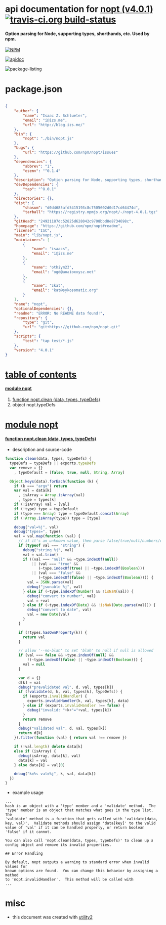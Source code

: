 # api documentation for  [nopt (v4.0.1)](https://github.com/npm/nopt#readme)  [![travis-ci.org build-status](https://api.travis-ci.org/npmdoc/node-npmdoc-nopt.svg)](https://travis-ci.org/npmdoc/node-npmdoc-nopt)
#### Option parsing for Node, supporting types, shorthands, etc. Used by npm.

[![NPM](https://nodei.co/npm/nopt.png?downloads=true)](https://www.npmjs.com/package/nopt)

[![apidoc](https://npmdoc.github.io/node-npmdoc-nopt/build/screen-capture.buildNpmdoc.browser._2Fhome_2Ftravis_2Fbuild_2Fnpmdoc_2Fnode-npmdoc-nopt_2Ftmp_2Fbuild_2Fapidoc.html.png)](https://npmdoc.github.io/node-npmdoc-nopt/build..beta..travis-ci.org/apidoc.html)

![package-listing](https://npmdoc.github.io/node-npmdoc-nopt/build/screen-capture.npmPackageListing.svg)



# package.json

```json

{
    "author": {
        "name": "Isaac Z. Schlueter",
        "email": "i@izs.me",
        "url": "http://blog.izs.me/"
    },
    "bin": {
        "nopt": "./bin/nopt.js"
    },
    "bugs": {
        "url": "https://github.com/npm/nopt/issues"
    },
    "dependencies": {
        "abbrev": "1",
        "osenv": "^0.1.4"
    },
    "description": "Option parsing for Node, supporting types, shorthands, etc. Used by npm.",
    "devDependencies": {
        "tap": "^8.0.1"
    },
    "directories": {},
    "dist": {
        "shasum": "d0d4685afd5415193c8c7505602d0d17cd64474d",
        "tarball": "https://registry.npmjs.org/nopt/-/nopt-4.0.1.tgz"
    },
    "gitHead": "24921187dc52825d628042c9708bbd8e8734698c",
    "homepage": "https://github.com/npm/nopt#readme",
    "license": "ISC",
    "main": "lib/nopt.js",
    "maintainers": [
        {
            "name": "isaacs",
            "email": "i@izs.me"
        },
        {
            "name": "othiym23",
            "email": "ogd@aoaioxxysz.net"
        },
        {
            "name": "zkat",
            "email": "kat@sykosomatic.org"
        }
    ],
    "name": "nopt",
    "optionalDependencies": {},
    "readme": "ERROR: No README data found!",
    "repository": {
        "type": "git",
        "url": "git+https://github.com/npm/nopt.git"
    },
    "scripts": {
        "test": "tap test/*.js"
    },
    "version": "4.0.1"
}
```



# <a name="apidoc.tableOfContents"></a>[table of contents](#apidoc.tableOfContents)

#### [module nopt](#apidoc.module.nopt)
1.  [function <span class="apidocSignatureSpan">nopt.</span>clean (data, types, typeDefs)](#apidoc.element.nopt.clean)
1.  object <span class="apidocSignatureSpan">nopt.</span>typeDefs



# <a name="apidoc.module.nopt"></a>[module nopt](#apidoc.module.nopt)

#### <a name="apidoc.element.nopt.clean"></a>[function <span class="apidocSignatureSpan">nopt.</span>clean (data, types, typeDefs)](#apidoc.element.nopt.clean)
- description and source-code
```javascript
function clean(data, types, typeDefs) {
  typeDefs = typeDefs || exports.typeDefs
  var remove = {}
    , typeDefault = [false, true, null, String, Array]

  Object.keys(data).forEach(function (k) {
    if (k === "argv") return
    var val = data[k]
      , isArray = Array.isArray(val)
      , type = types[k]
    if (!isArray) val = [val]
    if (!type) type = typeDefault
    if (type === Array) type = typeDefault.concat(Array)
    if (!Array.isArray(type)) type = [type]

    debug("val=%j", val)
    debug("types=", type)
    val = val.map(function (val) {
      // if it's an unknown value, then parse false/true/null/numbers/dates
      if (typeof val === "string") {
        debug("string %j", val)
        val = val.trim()
        if ((val === "null" && ~type.indexOf(null))
            || (val === "true" &&
               (~type.indexOf(true) || ~type.indexOf(Boolean)))
            || (val === "false" &&
               (~type.indexOf(false) || ~type.indexOf(Boolean)))) {
          val = JSON.parse(val)
          debug("jsonable %j", val)
        } else if (~type.indexOf(Number) && !isNaN(val)) {
          debug("convert to number", val)
          val = +val
        } else if (~type.indexOf(Date) && !isNaN(Date.parse(val))) {
          debug("convert to date", val)
          val = new Date(val)
        }
      }

      if (!types.hasOwnProperty(k)) {
        return val
      }

      // allow '--no-blah' to set 'blah' to null if null is allowed
      if (val === false && ~type.indexOf(null) &&
          !(~type.indexOf(false) || ~type.indexOf(Boolean))) {
        val = null
      }

      var d = {}
      d[k] = val
      debug("prevalidated val", d, val, types[k])
      if (!validate(d, k, val, types[k], typeDefs)) {
        if (exports.invalidHandler) {
          exports.invalidHandler(k, val, types[k], data)
        } else if (exports.invalidHandler !== false) {
          debug("invalid: "+k+"="+val, types[k])
        }
        return remove
      }
      debug("validated val", d, val, types[k])
      return d[k]
    }).filter(function (val) { return val !== remove })

    if (!val.length) delete data[k]
    else if (isArray) {
      debug(isArray, data[k], val)
      data[k] = val
    } else data[k] = val[0]

    debug("k=%s val=%j", k, val, data[k])
  })
}
```
- example usage
```shell
...
hash is an object with a 'type' member and a 'validate' method.  The
'type' member is an object that matches what goes in the type list.  The
'validate' method is a function that gets called with 'validate(data,
key, val)'.  Validate methods should assign 'data[key]' to the valid
value of 'val' if it can be handled properly, or return boolean
'false' if it cannot.

You can also call 'nopt.clean(data, types, typeDefs)' to clean up a
config object and remove its invalid properties.

## Error Handling

By default, nopt outputs a warning to standard error when invalid values for
known options are found.  You can change this behavior by assigning a method
to 'nopt.invalidHandler'.  This method will be called with
...
```



# misc
- this document was created with [utility2](https://github.com/kaizhu256/node-utility2)
